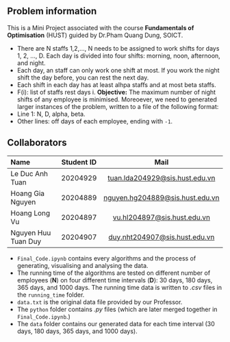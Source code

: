 ## Problem information
This is a Mini Project associated with the course **Fundamentals of Optimisation** (HUST) guided by Dr.Pham Quang Dung, SOICT.
- There are N staffs 1,2,..., N needs to be assigned to work shifts for days 1, 2, ..., D. Each day is divided into four shifts: morning, noon, afternoon, and night.
- Each day, an staff can only work one shift at most. If you work the night shift the day before, you can rest the next day.
- Each shift in each day has at least alhpa staffs and at most beta staffs.
- F(i): list of staffs rest days i.
**Objective:** The maximum number of night shifts of any employee is minimised.
Moreoever, we need to generated larger instances of the problem, written to a file of the following format:
- Line 1: N, D, alpha, beta.
- Other lines: off days of each employee, ending with `-1`.

## Collaborators 
| Name                         | Student ID       | Mail                                      |
| :---                         |    :----:        |          :---:                             |
| Le Duc Anh Tuan              | 20204929         | tuan.lda204929@sis.hust.edu.vn            |
| Hoang Gia Nguyen             | 20204889         | nguyen.hg204889@sis.hust.edu.vn           |
| Hoang Long Vu                | 20204897         | vu.hl204897@sis.hust.edu.vn               |
| Nguyen Huu Tuan Duy          | 20204907         | duy.nht204907@sis.hust.edu.vn             |

- `Final_Code.ipynb` contains every algorithms and the process of generating, visualising and analysing the data. 
- The running time of the algorithms are tested on different number of employees (**N**) on four different time intervals (**D**): 30 days, 180 days, 365 days, and 1000 days. The running time data is written to *.csv* files in the `running_time` folder. 
- `data.txt` is the original data file provided by our Professor.
- The `python` folder contains *.py* files (which are later merged together in `Final_Code.ipynb`.)
- The `data` folder contains our generated data for each time interval (30 days, 180 days, 365 days, and 1000 days).
